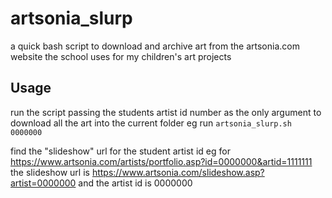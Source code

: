 # artsonia_slurp
a quick bash script to download and archive art from the artsonia.com website the school uses for my children's art projects

## Usage
run the script passing the students artist id number as the only argument to download all the art into the current folder
eg run
`artsonia_slurp.sh 0000000`

find the "slideshow" url for the student artist id
eg for https://www.artsonia.com/artists/portfolio.asp?id=0000000&artid=1111111
the slideshow url is
https://www.artsonia.com/slideshow.asp?artist=0000000
and the artist id is 0000000
